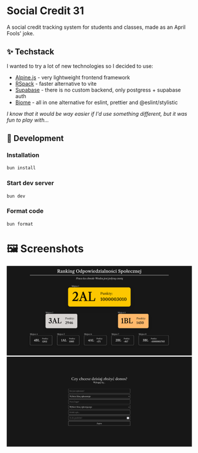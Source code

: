 # Social Credit 31

A social credit tracking system for students and classes, made as an April Fools' joke.

## ✨ Techstack

I wanted to try a lot of new technologies so I decided to use:
- [Alpine.js](https://alpinejs.dev/) - very lightweight frontend framework
- [RSpack](https://rspack.dev/) - faster alternative to vite
- [Supabase](https://supabase.com/) - there is no custom backend, only postgress + supabase auth
- [Biome](https://biomejs.dev/) - all in one alternative for eslint, prettier and @eslint/stylistic

*I know that it would be way easier if I'd use something different, but it was fun to play with...*

## 🚀 Development

### Installation
```bash
bun install
```

### Start dev server

```bash
bun dev
```

### Format code

```bash
bun format
```

# 🖼️ Screenshots

![Landing site](./.github/assets/landing-site.png)
![Admin panel](./.github/assets/admin-panel.png)